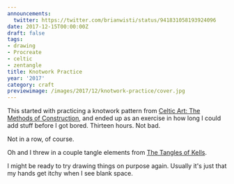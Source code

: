 ```yaml
---
announcements:
  twitter: https://twitter.com/brianwisti/status/941831058193924096
date: 2017-12-15T00:00:00Z
draft: false
tags:
- drawing
- Procreate
- celtic
- zentangle
title: Knotwork Practice
year: '2017'
category: craft
previewimage: /images/2017/12/knotwork-practice/cover.jpg
---
```

This started with practicing a knotwork pattern from [Celtic Art: The Methods of Construction][], and ended up
as an exercise in how long I could add stuff before I got bored. Thirteen hours. Not bad.

Not in a row, of course.

Oh and I threw in a couple tangle elements from [The Tangles of Kells][].

[Celtic Art: The Methods of Construction]: https://www.goodreads.com/book/show/618205.Celtic_Art
[The Tangles of Kells]: https://www.goodreads.com/book/show/26311641-the-tangles-of-kells

I might be ready to try drawing things on purpose again. Usually it's just that my hands get itchy when I see
blank space.

